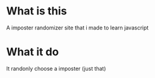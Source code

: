 # What is this
A imposter randomizer site that i made to learn javascript

# What it do
It randonly choose a imposter (just that)
